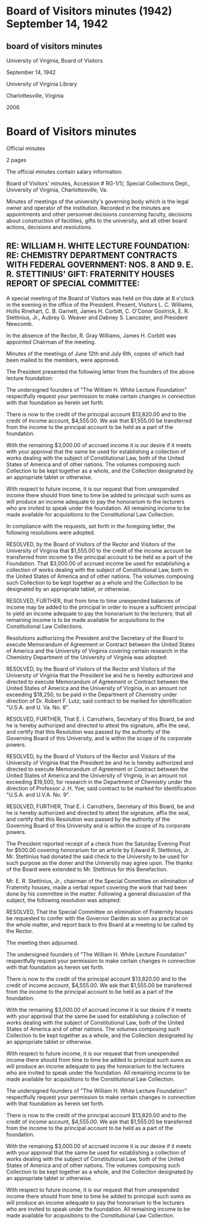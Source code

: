 Board of Visitors minutes (1942) September 14, 1942
===================================================

board of visitors minutes
-------------------------

University of Virginia, Board of Visitors

September 14, 1942

University of Virginia Library

Charlottesville, Virginia

2006

Board of Visitors minutes
=========================

Official minutes

2 pages

The official minutes contain salary information.

Board of Visitors' minutes, Accession # RG-1/1/, Special Collections Dept., University of Virginia, Charlottesville, Va.

Minutes of meetings of the university's governing body which is the legal owner and operator of the institution. Recorded in the minutes are appointments and other personnel decisions concerning faculty, decisions about construction of facilities, gifts to the university, and all other board actions, decisions and resolutions.

RE: WILLIAM H. WHITE LECTURE FOUNDATION: RE: CHEMISTRY DEPARTMENT CONTRACTS WITH FEDERAL GOVERNMENT: NOS. 8 AND 9. E. R. STETTINIUS' GIFT: FRATERNITY HOUSES REPORT OF SPECIAL COMMITTEE:
-----------------------------------------------------------------------------------------------------------------------------------------------------------------------------------------

A special meeting of the Board of Visitors was held on this date at 8 o'clock in the evening in the office of the President. Present, Visitors L. C. Williams, Hollis Rinehart, C. B. Garnett, James H. Corbitt, C. O'Conor Goolrick, E. R. Stettinius, Jr., Aubrey G. Weaver and Dabney S. Lancaster, and President Newcomb.

In the absence of the Rector, R. Gray Williams, James H. Corbitt was appointed Chairman of the meeting.

Minutes of the meetings of June 12th and July 6th, copies of which had been mailed to the members, were approved.

The President presented the following letter from the founders of the above lecture foundation:

The undersigned founders of "The William H. White Lecture Foundation" respectfully request your permission to make certain changes in connection with that foundation as herein set forth.

There is now to the credit of the principal account $13,820.00 and to the credit of income account, $4,555.00. We ask that $1,555.00 be transferred from the income to the principal account to be held as a part of the foundation.

With the remaining $3,000.00 of accrued income it is our desire if it meets with your approval that the same be used for establishing a collection of works dealing with the subject of Constitutional Law, both of the United States of America and of other nations. The volumes composing such Collection to be kept together as a whole, and the Collection designated by an appropriate tablet or otherwise.

With respect to future income, it is our request that from unexpended income there should from time to time be added to principal such sums as will produce an income adequate to pay the honorarium to the lecturers who are invited to speak under the foundation. All remaining income to be made available for acquisitions to the Constitutional Law Collection.

In compliance with the requests, set forth in the foregoing letter, the following resolutions were adopted.

RESOLVED, by the Board of Visitors of the Rector and Visitors of the University of Virginia that $1,555.00 to the credit of the income account be transferred from income to the principal account to be held as a part of the Foundation. That $3,000.00 of accrued income be used for establishing a collection of works dealing with the subject of Constitutional Law, both in the United States of America and of other nations. The volumes composing such Collection to be kept together as a whole and the Collection to be designated by an appropriate tablet, or otherwise.

RESOLVED, FURTHER, that from time to time unexpended balances of income may be added to the principal in order to insure a sufficient principal to yield an income adequate to pay the honorarium to the lecturers; that all remaining income is to be made available for acquisitions to the Constitutional Law Collections.

Resolutions authorizing the President and the Secretary of the Board to execute Memorandum of Agreement or Contract between the United States of America and the University of Virginia covering certain research in the Chemistry Department of the University of Virginia was adopted:

RESOLVED, by the Board of Visitors of the Rector and Visitors of the University of Virginia that the President be and he is hereby authorized and directed to execute Memorandum of Agreement or Contract between the United States of America and the University of Virginia, in an amount not exceeding $18,250, to be paid in the Department of Chemistry under direction of Dr. Robert F. Lutz; said contract to be marked for identification "U.S.A. and U. Va. No. 8".

RESOLVED, FURTHER, That E. I. Carruthers, Secretary of this Board, be and he is hereby authorized and directed to attest the signature, affix the seal, and certify that this Resolution was passed by the authority of the Governing Board of this University, and is within the scope of its corporate powers.

RESOLVED, by the Board of Visitors of the Rector and Visitors of the University of Virginia that the President be and he is hereby authorized and directed to execute Memorandum of Agreement or Contract between the United States of America and the University of Virginia, in an amount not exceeding $19,500, for research in the Department of Chemistry under the direction of Professor J. H. Yoe; said contract to be marked for identification "U.S.A. and U.V.A. No. 9".

RESOLVED, FURTHER, That E. I. Carruthers, Secretary of this Board, be and he is hereby authorized and directed to attest the signature, affix the seal, and certify that this Resolution was passed by the authority of the Governing Board of this University and is within the scope of its corporate powers.

The President reported receipt of a check from the Saturday Evening Post for $500.00 covering honorarium for an article by Edward R. Stettinius, Jr. Mr. Stettinius had donated the said check to the University to be used for such purpose as the doner and the University may agree upon. The thanks of the Board were extended to Mr. Stettinius for this Benefaction.

Mr. E. R. Stettinius, Jr., chairman of the Special Committee on elimination of Fraternity houses, made a verbal report covering the work that had been done by his committee in the matter. Following a general discussion of the subject, the following resolution was adopted:

RESOLVED, That the Special Committee on elimination of Fraternity houses be requested to confer with the Governor Darden as soon as practical on the whole matter, and report back to this Board at a meeting to be called by the Rector.

The meeting then adjourned.

The undersigned founders of "The William H. White Lecture Foundation" respectfully request your permission to make certain changes in connection with that foundation as herein set forth.

There is now to the credit of the principal account $13,820.00 and to the credit of income account, $4,555.00. We ask that $1,555.00 be transferred from the income to the principal account to be held as a part of the foundation.

With the remaining $3,000.00 of accrued income it is our desire if it meets with your approval that the same be used for establishing a collection of works dealing with the subject of Constitutional Law, both of the United States of America and of other nations. The volumes composing such Collection to be kept together as a whole, and the Collection designated by an appropriate tablet or otherwise.

With respect to future income, it is our request that from unexpended income there should from time to time be added to principal such sums as will produce an income adequate to pay the honorarium to the lecturers who are invited to speak under the foundation. All remaining income to be made available for acquisitions to the Constitutional Law Collection.

The undersigned founders of "The William H. White Lecture Foundation" respectfully request your permission to make certain changes in connection with that foundation as herein set forth.

There is now to the credit of the principal account $13,820.00 and to the credit of income account, $4,555.00. We ask that $1,555.00 be transferred from the income to the principal account to be held as a part of the foundation.

With the remaining $3,000.00 of accrued income it is our desire if it meets with your approval that the same be used for establishing a collection of works dealing with the subject of Constitutional Law, both of the United States of America and of other nations. The volumes composing such Collection to be kept together as a whole, and the Collection designated by an appropriate tablet or otherwise.

With respect to future income, it is our request that from unexpended income there should from time to time be added to principal such sums as will produce an income adequate to pay the honorarium to the lecturers who are invited to speak under the foundation. All remaining income to be made available for acquisitions to the Constitutional Law Collection.